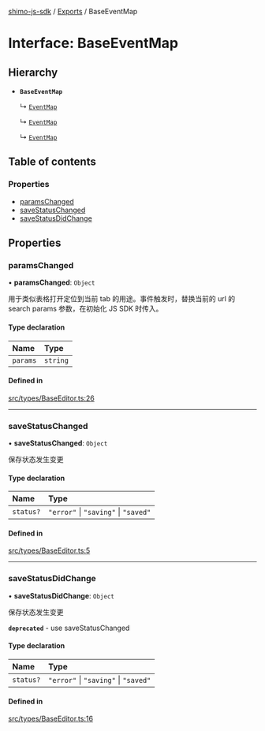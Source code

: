 [shimo-js-sdk](../README.md) / [Exports](../modules.md) / BaseEventMap

# Interface: BaseEventMap

## Hierarchy

- **`BaseEventMap`**

  ↳ [`EventMap`](DocumentPro.EventMap.md)

  ↳ [`EventMap`](Document.EventMap.md)

  ↳ [`EventMap`](Spreadsheet.EventMap.md)

## Table of contents

### Properties

- [paramsChanged](BaseEventMap.md#paramschanged)
- [saveStatusChanged](BaseEventMap.md#savestatuschanged)
- [saveStatusDidChange](BaseEventMap.md#savestatusdidchange)

## Properties

### paramsChanged

• **paramsChanged**: `Object`

用于类似表格打开定位到当前 tab 的用途。事件触发时，替换当前的 url 的 search params 参数，在初始化 JS SDK 时传入。

#### Type declaration

| Name | Type |
| :------ | :------ |
| `params` | `string` |

#### Defined in

[src/types/BaseEditor.ts:26](https://github.com/shimo-open/shimo-js-sdk/blob/86bca76/src/types/BaseEditor.ts#L26)

___

### saveStatusChanged

• **saveStatusChanged**: `Object`

保存状态发生变更

#### Type declaration

| Name | Type |
| :------ | :------ |
| `status?` | ``"error"`` \| ``"saving"`` \| ``"saved"`` |

#### Defined in

[src/types/BaseEditor.ts:5](https://github.com/shimo-open/shimo-js-sdk/blob/86bca76/src/types/BaseEditor.ts#L5)

___

### saveStatusDidChange

• **saveStatusDidChange**: `Object`

保存状态发生变更

**`deprecated`** - use saveStatusChanged

#### Type declaration

| Name | Type |
| :------ | :------ |
| `status?` | ``"error"`` \| ``"saving"`` \| ``"saved"`` |

#### Defined in

[src/types/BaseEditor.ts:16](https://github.com/shimo-open/shimo-js-sdk/blob/86bca76/src/types/BaseEditor.ts#L16)
